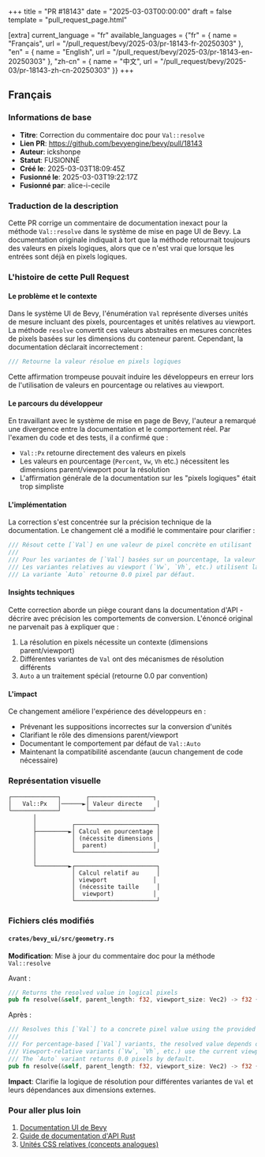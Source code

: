 +++
title = "PR #18143"
date = "2025-03-03T00:00:00"
draft = false
template = "pull_request_page.html"

[extra]
current_language = "fr"
available_languages = {"fr" = { name = "Français", url = "/pull_request/bevy/2025-03/pr-18143-fr-20250303" }, "en" = { name = "English", url = "/pull_request/bevy/2025-03/pr-18143-en-20250303" }, "zh-cn" = { name = "中文", url = "/pull_request/bevy/2025-03/pr-18143-zh-cn-20250303" }}
+++


















## Français

### Informations de base
- **Titre**: Correction du commentaire doc pour `Val::resolve`
- **Lien PR**: https://github.com/bevyengine/bevy/pull/18143
- **Auteur**: ickshonpe
- **Statut**: FUSIONNÉ
- **Créé le**: 2025-03-03T18:09:45Z
- **Fusionné le**: 2025-03-03T19:22:17Z
- **Fusionné par**: alice-i-cecile

### Traduction de la description
Cette PR corrige un commentaire de documentation inexact pour la méthode `Val::resolve` dans le système de mise en page UI de Bevy. La documentation originale indiquait à tort que la méthode retournait toujours des valeurs en pixels logiques, alors que ce n'est vrai que lorsque les entrées sont déjà en pixels logiques.

### L'histoire de cette Pull Request

#### Le problème et le contexte
Dans le système UI de Bevy, l'énumération `Val` représente diverses unités de mesure incluant des pixels, pourcentages et unités relatives au viewport. La méthode `resolve` convertit ces valeurs abstraites en mesures concrètes de pixels basées sur les dimensions du conteneur parent. Cependant, la documentation déclarait incorrectement :
```rust
/// Retourne la valeur résolue en pixels logiques
```
Cette affirmation trompeuse pouvait induire les développeurs en erreur lors de l'utilisation de valeurs en pourcentage ou relatives au viewport.

#### Le parcours du développeur
En travaillant avec le système de mise en page de Bevy, l'auteur a remarqué une divergence entre la documentation et le comportement réel. Par l'examen du code et des tests, il a confirmé que :
- `Val::Px` retourne directement des valeurs en pixels
- Les valeurs en pourcentage (`Percent`, `Vw`, `Vh` etc.) nécessitent les dimensions parent/viewport pour la résolution
- L'affirmation générale de la documentation sur les "pixels logiques" était trop simpliste

#### L'implémentation
La correction s'est concentrée sur la précision technique de la documentation. Le changement clé a modifié le commentaire pour clarifier :
```rust
/// Résout cette [`Val`] en une valeur de pixel concrète en utilisant `parent_length` et `viewport_size`.
/// 
/// Pour les variantes de [`Val`] basées sur un pourcentage, la valeur résolue dépend des dimensions du nœud parent.
/// Les variantes relatives au viewport (`Vw`, `Vh`, etc.) utilisent la taille actuelle du viewport pour le calcul.
/// La variante `Auto` retourne 0.0 pixel par défaut.
```

#### Insights techniques
Cette correction aborde un piège courant dans la documentation d'API - décrire avec précision les comportements de conversion. L'énoncé original ne parvenait pas à expliquer que :
1. La résolution en pixels nécessite un contexte (dimensions parent/viewport)
2. Différentes variantes de `Val` ont des mécanismes de résolution différents
3. `Auto` a un traitement spécial (retourne 0.0 par convention)

#### L'impact
Ce changement améliore l'expérience des développeurs en :
- Prévenant les suppositions incorrectes sur la conversion d'unités
- Clarifiant le rôle des dimensions parent/viewport
- Documentant le comportement par défaut de `Val::Auto`
- Maintenant la compatibilité ascendante (aucun changement de code nécessaire)

### Représentation visuelle

```
┌─────────────┐       ┌──────────────────┐
│   Val::Px   │──────►│ Valeur directe    │
└─────────────┘       └──────────────────┘
       │
       │          ┌───────────────────────┐
       ├─────────►│ Calcul en pourcentage │
       │          │ (nécessite dimensions │
       │          │  parent)             │
       │          └───────────────────────┘
       │
       └─────────►┌───────────────────────┐
                  │ Calcul relatif au     │
                  │ viewport             │
                  │ (nécessite taille     │
                  │  viewport)           │
                  └───────────────────────┘
```

### Fichiers clés modifiés

#### `crates/bevy_ui/src/geometry.rs`
**Modification**: Mise à jour du commentaire doc pour la méthode `Val::resolve`

Avant :
```rust
/// Returns the resolved value in logical pixels
pub fn resolve(&self, parent_length: f32, viewport_size: Vec2) -> f32 {
```

Après :
```rust
/// Resolves this [`Val`] to a concrete pixel value using the provided `parent_length` and `viewport_size`.
/// 
/// For percentage-based [`Val`] variants, the resolved value depends on the parent node's dimensions.
/// Viewport-relative variants (`Vw`, `Vh`, etc.) use the current viewport size for calculation.
/// The `Auto` variant returns 0.0 pixels by default.
pub fn resolve(&self, parent_length: f32, viewport_size: Vec2) -> f32 {
```

**Impact**: Clarifie la logique de résolution pour différentes variantes de `Val` et leurs dépendances aux dimensions externes.

### Pour aller plus loin
1. [Documentation UI de Bevy](https://bevyengine.org/learn/book/features/ui/)
2. [Guide de documentation d'API Rust](https://rust-lang.github.io/api-guidelines/documentation.html)
3. [Unités CSS relatives (concepts analogues)](https://developer.mozilla.org/fr/docs/Learn/CSS/Building_blocks/Values_and_units)